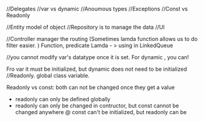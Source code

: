 //Delegates
//var vs dynamic
//Anoumous types
//Exceptions
//Const vs Readonly


//Entity model of object
//Repository is to manage the data
//UI 

//Controller manager the routing 
(Sometimes lamda function allows us to do filter easier. )
Function, predicate Lamda - > using in LinkedQueue

//you cannot modify var's datatype once it is set.
For dynamic , you can!

Fro var it must be initialized, but dynamic does not need to be initialized
//Readonly. global class variable.


Readonly vs const:
both can not be changed once they get a value
- readonly can only be defined globally
- readonly can only be changed in contructor, but const cannot be changed anywhere
@ const can't be initialized, but readonly can be 
